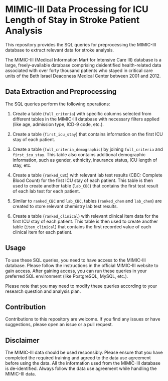 # MIMIC-III Data Processing for ICU Length of Stay in Stroke Patient Analysis

This repository provides the SQL queries for preprocessing the MIMIC-III database to extract relevant data for stroke analysis.

The MIMIC-III (Medical Information Mart for Intensive Care III) database is a large, freely-available database comprising deidentified health-related data associated with over forty thousand patients who stayed in critical care units of the Beth Israel Deaconess Medical Center between 2001 and 2012.

## Data Extraction and Preprocessing

The SQL queries perform the following operations:

1. Create a table (`full_criteria`) with specific columns selected from different tables in the MIMIC-III database with necessary filters applied (like age, admission type, ICD-9 code, etc.).

2. Create a table (`first_icu_stay`) that contains information on the first ICU stay of each patient.

3. Create a table (`full_criteria_demographic`) by joining `full_criteria` and `first_icu_stay`. This table also contains additional demographic information, such as gender, ethnicity, insurance status, ICU length of stay, etc.

4. Create a table (`ranked_CBC`) with relevant lab test results (CBC: Complete Blood Count) for the first ICU stay of each patient. This table is then used to create another table (`lab_CBC`) that contains the first test result of each lab test for each patient.

5. Similar to `ranked_CBC` and `lab_CBC`, tables (`ranked_chem` and `lab_chem`) are created to store relevant chemistry lab test results.

6. Create a table (`ranked_clinical`) with relevant clinical item data for the first ICU stay of each patient. This table is then used to create another table (`item_clinical`) that contains the first recorded value of each clinical item for each patient.

## Usage

To use these SQL queries, you need to have access to the MIMIC-III database. Please follow the instructions in the official MIMIC-III website to gain access. After gaining access, you can run these queries in your preferred SQL environment (like PostgreSQL, MySQL, etc.).

Please note that you may need to modify these queries according to your research question and analysis plan.

## Contribution

Contributions to this repository are welcome. If you find any issues or have suggestions, please open an issue or a pull request.

## Disclaimer

The MIMIC-III data should be used responsibly. Please ensure that you have completed the required training and agreed to the data use agreement before using the data. All the information used from the MIMIC-III database is de-identified. Always follow the data use agreement while handling the MIMIC-III data.
